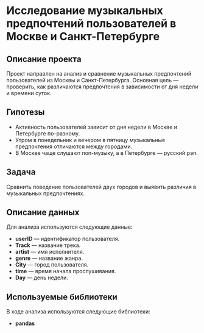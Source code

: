 # Исследование музыкальных предпочтений пользователей в Москве и Санкт-Петербурге

## Описание проекта
Проект направлен на анализ и сравнение музыкальных предпочтений пользователей из Москвы и Санкт-Петербурга. Основная цель — проверить, как различаются предпочтения в зависимости от дня недели и времени суток.

## Гипотезы
- Активность пользователей зависит от дня недели в Москве и Петербурге по-разному.
- Утром в понедельник и вечером в пятницу музыкальные предпочтения отличаются между городами.
- В Москве чаще слушают поп-музыку, а в Петербурге — русский рэп.

## Задача
Сравнить поведение пользователей двух городов и выявить различия в музыкальных предпочтениях.

## Описание данных

Для анализа используются следующие данные:

- **userID** — идентификатор пользователя.
- **Track** — название трека.
- **artist** — имя исполнителя.
- **genre** — название жанра.
- **City** — город пользователя.
- **time** — время начала прослушивания.
- **Day** — день недели.

## Используемые библиотеки

В ходе анализа используются следующие библиотеки:
- **pandas**
